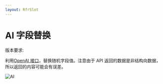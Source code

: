```yaml
---
layout: RfrSlot
---
```


# AI 字段替换

版本要求: <Badge text="2023.1.3" />

利用[OpenAI 接口](https://platform.openai.com/docs/api-reference/chat)，替换随机字段值。注意由于 API 返回的数据是非结构向数据，所以返回的内容可能会有误差。

![AI](/img/2023.1.3/ai.gif)
